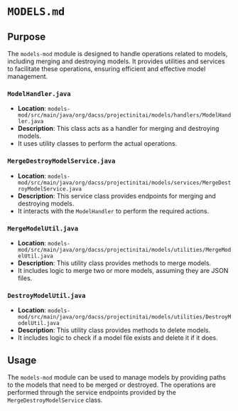 # `MODELS.md`

## Purpose

The `models-mod` module is designed to handle operations related to models,
including merging and destroying models. It provides utilities and services to facilitate these operations,
ensuring efficient and effective model management.

### `ModelHandler.java`
- **Location**: `models-mod/src/main/java/org/dacss/projectinitai/models/handlers/ModelHandler.java`
- **Description**: This class acts as a handler for merging and destroying models.
- It uses utility classes to perform the actual operations.

### `MergeDestroyModelService.java`
- **Location**: `models-mod/src/main/java/org/dacss/projectinitai/models/services/MergeDestroyModelService.java`
- **Description**: This service class provides endpoints for merging and destroying models.
- It interacts with the `ModelHandler` to perform the required actions.

### `MergeModelUtil.java`
- **Location**: `models-mod/src/main/java/org/dacss/projectinitai/models/utilities/MergeModelUtil.java`
- **Description**: This utility class provides methods to merge models.
- It includes logic to merge two or more models, assuming they are JSON files.

### `DestroyModelUtil.java`
- **Location**: `models-mod/src/main/java/org/dacss/projectinitai/models/utilities/DestroyModelUtil.java`
- **Description**: This utility class provides methods to delete models.
- It includes logic to check if a model file exists and delete it if it does.

## Usage

The `models-mod` module can be used to manage models by providing paths to the models that need to be merged or destroyed.
The operations are performed through the service endpoints provided by the `MergeDestroyModelService` class.
